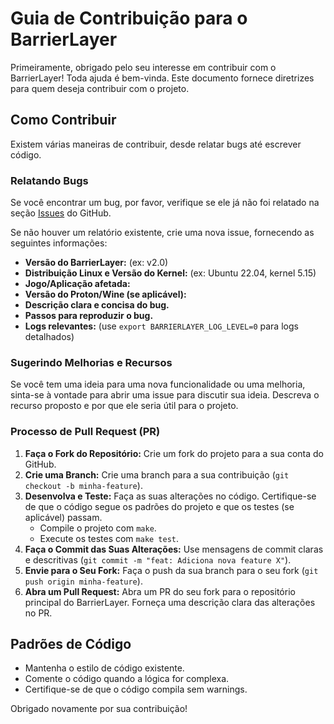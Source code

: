 # Guia de Contribuição para o BarrierLayer

Primeiramente, obrigado pelo seu interesse em contribuir com o BarrierLayer! Toda ajuda é bem-vinda. Este documento fornece diretrizes para quem deseja contribuir com o projeto.

## Como Contribuir

Existem várias maneiras de contribuir, desde relatar bugs até escrever código.

### Relatando Bugs

Se você encontrar um bug, por favor, verifique se ele já não foi relatado na seção [Issues](https://github.com/seu-usuario/BarrierLayer/issues) do GitHub.

Se não houver um relatório existente, crie uma nova issue, fornecendo as seguintes informações:

- **Versão do BarrierLayer:** (ex: v2.0)
- **Distribuição Linux e Versão do Kernel:** (ex: Ubuntu 22.04, kernel 5.15)
- **Jogo/Aplicação afetada:**
- **Versão do Proton/Wine (se aplicável):**
- **Descrição clara e concisa do bug.**
- **Passos para reproduzir o bug.**
- **Logs relevantes:** (use `export BARRIERLAYER_LOG_LEVEL=0` para logs detalhados)

### Sugerindo Melhorias e Recursos

Se você tem uma ideia para uma nova funcionalidade ou uma melhoria, sinta-se à vontade para abrir uma issue para discutir sua ideia. Descreva o recurso proposto e por que ele seria útil para o projeto.

### Processo de Pull Request (PR)

1.  **Faça o Fork do Repositório:** Crie um fork do projeto para a sua conta do GitHub.
2.  **Crie uma Branch:** Crie uma branch para a sua contribuição (`git checkout -b minha-feature`).
3.  **Desenvolva e Teste:** Faça as suas alterações no código. Certifique-se de que o código segue os padrões do projeto e que os testes (se aplicável) passam.
    -   Compile o projeto com `make`.
    -   Execute os testes com `make test`.
4.  **Faça o Commit das Suas Alterações:** Use mensagens de commit claras e descritivas (`git commit -m "feat: Adiciona nova feature X"`).
5.  **Envie para o Seu Fork:** Faça o push da sua branch para o seu fork (`git push origin minha-feature`).
6.  **Abra um Pull Request:** Abra um PR do seu fork para o repositório principal do BarrierLayer. Forneça uma descrição clara das alterações no PR.

## Padrões de Código

-   Mantenha o estilo de código existente.
-   Comente o código quando a lógica for complexa.
-   Certifique-se de que o código compila sem warnings.

Obrigado novamente por sua contribuição!
